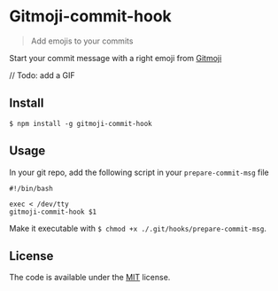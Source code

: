 # Gitmoji-commit-hook

> Add emojis to your commits

Start your commit message with a right emoji from [Gitmoji](https://github.com/carloscuesta/gitmoji)

// Todo: add a GIF

## Install

```
$ npm install -g gitmoji-commit-hook
```

## Usage

In your git repo, add the following script in your `prepare-commit-msg` file

```
#!/bin/bash

exec < /dev/tty
gitmoji-commit-hook $1
```

Make it executable with `$ chmod +x ./.git/hooks/prepare-commit-msg`.

## License

The code is available under the [MIT](https://github.com/welcoMattic/gitmoji-commit-hook/blob/master/LICENSE) license.
